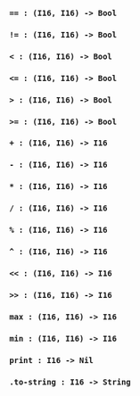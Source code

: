 ### `== : (I16, I16) -> Bool`

### `!= : (I16, I16) -> Bool`

### `< : (I16, I16) -> Bool`

### `<= : (I16, I16) -> Bool`

### `> : (I16, I16) -> Bool`

### `>= : (I16, I16) -> Bool`

### `+ : (I16, I16) -> I16`

### `- : (I16, I16) -> I16`

### `* : (I16, I16) -> I16`

### `/ : (I16, I16) -> I16`

### `% : (I16, I16) -> I16`

### `^ : (I16, I16) -> I16`

### `<< : (I16, I16) -> I16`

### `>> : (I16, I16) -> I16`

### `max : (I16, I16) -> I16`

### `min : (I16, I16) -> I16`

### `print : I16 -> Nil`

### `.to-string : I16 -> String`
